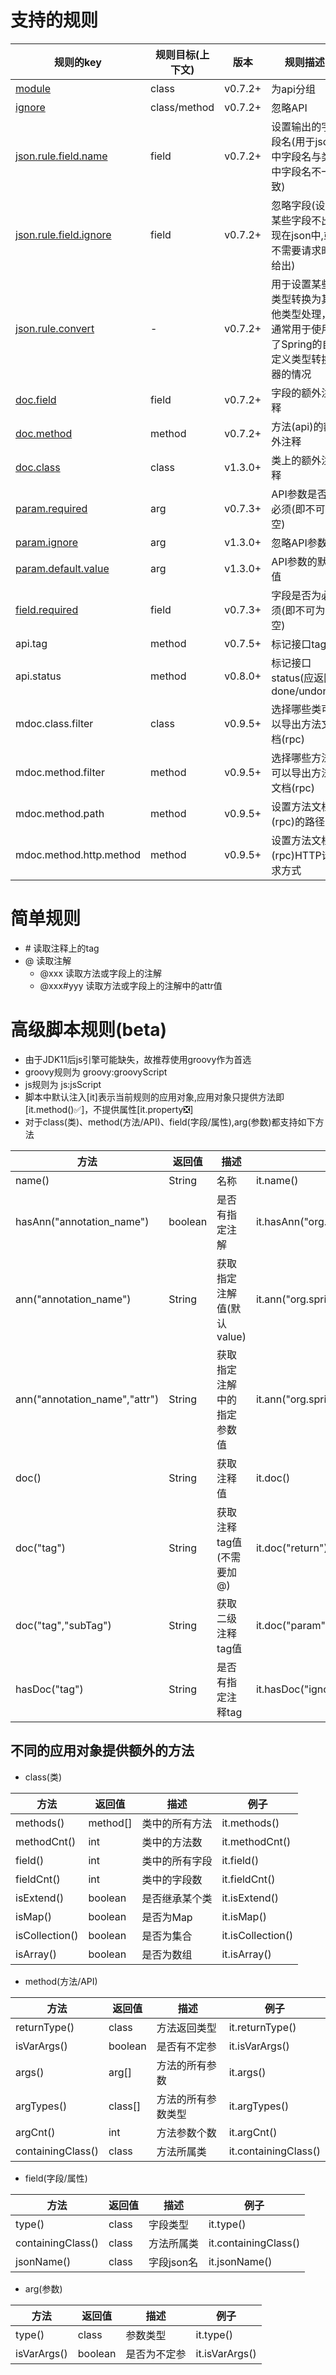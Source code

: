 # 支持的规则
| 规则的key | 规则目标(上下文) | 版本 | 规则描述 |
| ------------ | ------------ | ------------ |------------ |
| [module](rules/module.md) | class | v0.7.2+ | 为api分组 |
| [ignore](rules/ignore.md) | class/method | v0.7.2+ | 忽略API |
| [json.rule.field.name](rules/json_rule_field_name.md) | field | v0.7.2+ | 设置输出的字段名(用于json中字段名与类中字段名不一致) |
| [json.rule.field.ignore](rules/json_rule_field_ignore.md) | field | v0.7.2+ | 忽略字段(设置某些字段不出现在json中,或不需要请求时给出) |
| [json.rule.convert](rules/json_rule_convert.md) | - | v0.7.2+ | 用于设置某些类型转换为其他类型处理，通常用于使用了Spring的自定义类型转换器的情况 |
| [doc.field](rules/doc_field.md) | field | v0.7.2+ | 字段的额外注释 |
| [doc.method](rules/doc_method.md) | method | v0.7.2+ | 方法(api)的额外注释 |
| [doc.class](rules/doc_class.md)  | class | v1.3.0+ | 类上的额外注释 |
| [param.required](rules/param_required.md) | arg | v0.7.3+ | API参数是否为必须(即不可为空) |
| [param.ignore](rules/param_ignore.md)  | arg | v1.3.0+ | 忽略API参数 |
| [param.default.value](rules/param_default_value.md) | arg | v1.3.0+ | API参数的默认值 |
| [field.required](rules/field_required.md) | field | v0.7.3+ | 字段是否为必须(即不可为空) |
| api.tag | method | v0.7.5+ | 标记接口tag |
| api.status | method | v0.8.0+ | 标记接口status(应返回done/undone) |
| mdoc.class.filter | class | v0.9.5+ | 选择哪些类可以导出方法文档(rpc) |
| mdoc.method.filter | method | v0.9.5+ | 选择哪些方法可以导出方法文档(rpc) |
| mdoc.method.path | method | v0.9.5+ | 设置方法文档(rpc)的路径 |
| mdoc.method.http.method | method | v0.9.5+ | 设置方法文档(rpc)HTTP请求方式 |

# 简单规则
- \# 读取注释上的tag
- @ 读取注解
   - @xxx 读取方法或字段上的注解
   - @xxx#yyy 读取方法或字段上的注解中的attr值

# 高级脚本规则(beta)

- 由于JDK11后js引擎可能缺失，故推荐使用groovy作为首选
- groovy规则为 groovy:groovyScript
- js规则为 js:jsScript
- 脚本中默认注入[it]表示当前规则的应用对象,应用对象只提供方法即[it.method()✅]，不提供属性[it.property❎]
- 对于class(类)、method(方法/API)、field(字段/属性),arg(参数)都支持如下方法


| 方法  |  返回值  |  描述  |  例子  |
| ------------ | ------------ | ------------ |------------ |
| name() | String | 名称 | it.name() |
| hasAnn("annotation_name") | boolean | 是否有指定注解 | it.hasAnn("org.springframework.web.bind.annotation.RequestBody")| 
| ann("annotation_name") | String | 获取指定注解值(默认value) | it.ann("org.springframework.web.bind.annotation.RequestBody")| 
| ann("annotation_name","attr") | String | 获取指定注解中的指定参数值 | it.ann("org.springframework.web.bind.annotation.RequestMapping","path")| 
| doc() | String | 获取注释值 | it.doc()| 
| doc("tag") | String | 获取注释tag值(不需要加@) | it.doc("return")| 
| doc("tag","subTag") | String | 获取二级注释tag值 | it.doc("param","a")| 
| hasDoc("tag") | String | 是否有指定注释tag | it.hasDoc("ignore")| 

## 不同的应用对象提供额外的方法

- class(类)

| 方法  |  返回值  |  描述  |  例子  |
| ------------ | ------------ | ------------ |------------ |
| methods() | method[] | 类中的所有方法 | it.methods() |
| methodCnt() | int | 类中的方法数 | it.methodCnt() |
| field() | int | 类中的所有字段 | it.field() |
| fieldCnt() | int | 类中的字段数 | it.fieldCnt() |
| isExtend() | boolean | 是否继承某个类 | it.isExtend() |
| isMap() | boolean | 是否为Map | it.isMap() |
| isCollection() | boolean | 是否为集合 | it.isCollection() |
| isArray() | boolean | 是否为数组 | it.isArray() |

- method(方法/API)

| 方法  |  返回值  |  描述  |  例子  |
| ------------ | ------------ | ------------ |------------ |
| returnType() | class | 方法返回类型 | it.returnType() |
| isVarArgs() | boolean | 是否有不定参 | it.isVarArgs() |
| args() | arg[] | 方法的所有参数 | it.args() |
| argTypes() | class[] | 方法的所有参数类型 | it.argTypes() |
| argCnt() | int | 方法参数个数 | it.argCnt() |
| containingClass() | class | 方法所属类 | it.containingClass() |

- field(字段/属性)

| 方法  |  返回值  |  描述  |  例子  |
| ------------ | ------------ | ------------ |------------ |
| type() | class | 字段类型 | it.type()| 
| containingClass() | class | 方法所属类 | it.containingClass()| 
| jsonName() | class | 字段json名 | it.jsonName()| 

- arg(参数)

| 方法  |  返回值  |  描述  |  例子  |
| ------------ | ------------ | ------------ |------------ |
| type() | class | 参数类型 | it.type() |
| isVarArgs() | boolean | 是否为不定参 | it.isVarArgs() |
